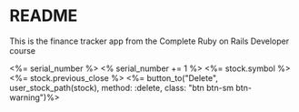 # README

This is the finance tracker app from the Complete Ruby on Rails Developer course

 <tr>
                    <th scope="row"><%= serial_number %></th>
                    <% serial_number += 1 %>
                    <td><%= stock.symbol %></td>
                    <td><%= stock.previous_close %></td>
                    <td><%= button_to("Delete", user_stock_path(stock), method: :delete, class: "btn btn-sm btn-warning")%></td>
                    </tr>